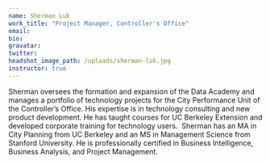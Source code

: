 ```yaml
---
name: Sherman Luk
work_title: "Project Manager, Controller's Office"
email:
bio:
gravatar:
twitter:
headshot_image_path: /uploads/sherman-luk.jpg
instructor: true
---
```



Sherman oversees the formation and expansion of the Data Academy and manages a portfolio of technology projects for the City Performance Unit of the Controller’s Office. His expertise is in technology consulting and new product development. He has taught courses for UC Berkeley Extension and developed corporate training for technology users.&nbsp; Sherman has an MA in City Planning from UC Berkeley and an MS in Management Science from Stanford University. He is professionally certified in Business Intelligence, Business Analysis, and Project Management.